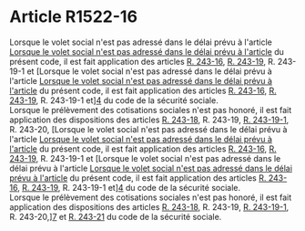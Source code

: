 # Article R1522-16

Lorsque le volet social n'est pas adressé dans le délai prévu à l'article [Lorsque le volet social n'est pas adressé dans le délai prévu à l'article][1] du présent code, il est fait application des articles [R. 243-16][2], [R. 243-19][3], R. 243-19-1 et [Lorsque le volet social n'est pas adressé dans le délai prévu à l'article [Lorsque le volet social n'est pas adressé dans le délai prévu à l'article][1] du présent code, il est fait application des articles [R. 243-16][2], [R. 243-19][3], R. 243-19-1 et][4] du code de la sécurité sociale.   
Lorsque le prélèvement des cotisations sociales n'est pas honoré, il est fait application des dispositions des articles [R. 243-18][5], R. 243-19, [R. 243-19-1][6], R. 243-20, [Lorsque le volet social n'est pas adressé dans le délai prévu à l'article [Lorsque le volet social n'est pas adressé dans le délai prévu à l'article][1] du présent code, il est fait application des articles [R. 243-16][2], [R. 243-19][3], R. 243-19-1 et [Lorsque le volet social n'est pas adressé dans le délai prévu à l'article [Lorsque le volet social n'est pas adressé dans le délai prévu à l'article][1] du présent code, il est fait application des articles [R. 243-16][2], [R. 243-19][3], R. 243-19-1 et][4] du code de la sécurité sociale.   
Lorsque le prélèvement des cotisations sociales n'est pas honoré, il est fait application des dispositions des articles [R. 243-18][5], R. 243-19, [R. 243-19-1][6], R. 243-20,][7] et [R. 243-21][8] du code de la sécurité sociale.

 [1]: /affichCodeArticle.do?cidTexte=LEGITEXT000006072050&idArticle=LEGIARTI000018485041&dateTexte=&categorieLien=cid
 [2]: /affichCodeArticle.do?cidTexte=LEGITEXT000006073189&idArticle=LEGIARTI000006749061&dateTexte=&categorieLien=cid
 [3]: /affichCodeArticle.do?cidTexte=LEGITEXT000006073189&idArticle=LEGIARTI000006748468&dateTexte=&categorieLien=cid
 [4]: /affichCodeArticle.do?cidTexte=LEGITEXT000006073189&idArticle=LEGIARTI000006749065&dateTexte=&categorieLien=cid
 [5]: /affichCodeArticle.do?cidTexte=LEGITEXT000006073189&idArticle=LEGIARTI000006748463&dateTexte=&categorieLien=cid
 [6]: /affichCodeArticle.do?cidTexte=LEGITEXT000006073189&idArticle=LEGIARTI000006748796&dateTexte=&categorieLien=cid
 [7]: /affichCodeArticle.do?cidTexte=LEGITEXT000006073189&idArticle=LEGIARTI000006748802&dateTexte=&categorieLien=cid
 [8]: /affichCodeArticle.do?cidTexte=LEGITEXT000006073189&idArticle=LEGIARTI000006748475&dateTexte=&categorieLien=cid